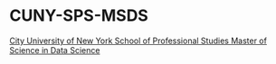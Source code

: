 # CUNY-SPS-MSDS
[City University of New York School of Professional Studies Master of Science in Data Science](https://sps.cuny.edu/academics/graduate/master-science-data-science-ms)
